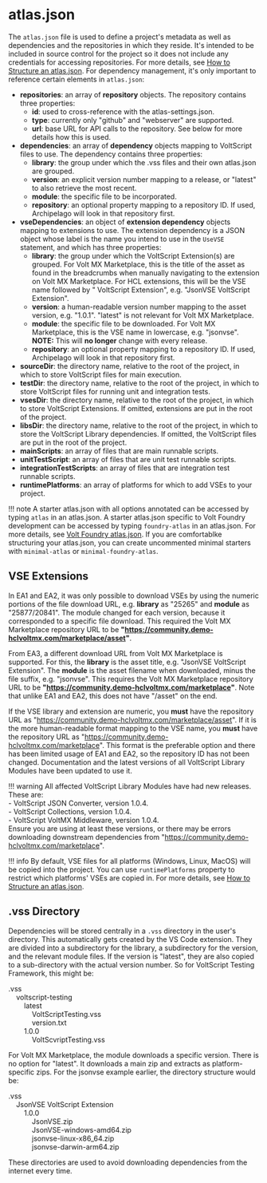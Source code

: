 # atlas.json

The `atlas.json` file is used to define a project's metadata as well as dependencies and the repositories in which they reside. It's intended to be included in source control for the project so it does not include any credentials for accessing repositories. For more details, see [How to Structure an atlas.json](../../references/atlas.md). For dependency management, it's only important to reference certain elements in `atlas.json`:

- **repositories**: an array of **repository** objects. The repository contains three properties:
    - **id**: used to cross-reference with the atlas-settings.json.
    - **type**: currently only "github" and "webserver" are supported.
    - **url**: base URL for API calls to the repository. See below for more details how this is used.
- **dependencies**: an array of **dependency** objects mapping to VoltScript files to use. The dependency contains three properties:
    - **library**: the group under which the .vss files and their own atlas.json are grouped.
    - **version**: an explicit version number mapping to a release, or "latest" to also retrieve the most recent.
    - **module**: the specific file to be incorporated.
    - **repository**: an optional property mapping to a repository ID. If used, Archipelago will look in that repository first.
- **vseDependencies**: an object of **extension dependency** objects mapping to extensions to use. The extension dependency is a JSON object whose label is the name you intend to use in the `UseVSE` statement, and which has three properties:
    - **library**: the group under which the VoltScript Extension(s) are grouped. For Volt MX Marketplace, this is the title of the asset as found in the breadcrumbs when manually navigating to the extension on Volt MX Marketplace. For HCL extensions, this will be the VSE name followed by " VoltScript Extension", e.g. "JsonVSE VoltScript Extension".
    - **version**: a human-readable version number mapping to the asset version, e.g. "1.0.1". "latest" is not relevant for Volt MX Marketplace.
    - **module**: the specific file to be downloaded. For Volt MX Marketplace, this is the VSE name in lowercase, e.g. "jsonvse". **NOTE:** This will **no longer** change with every release.
    - **repository**: an optional property mapping to a repository ID. If used, Archipelago will look in that repository first.
- **sourceDir**: the directory name, relative to the root of the project, in which to store VoltScript files for main execution.
- **testDir**: the directory name, relative to the root of the project, in which to store VoltScript files for running unit and integration tests.
- **vsesDir**: the directory name, relative to the root of the project, in which to store VoltScript Extensions. If omitted, extensions are put in the root of the project.
- **libsDir**: the directory name, relative to the root of the project, in which to store the VoltScript Library dependencies. If omitted, the VoltScript files are put in the root of the project.
- **mainScripts**: an array of files that are main runnable scripts.
- **unitTestScript**: an array of files that are unit test runnable scripts.
- **integrationTestScripts**: an array of files that are integration test runnable scripts.
- **runtimePlatforms**: an array of platforms for which to add VSEs to your project.

!!! note
    A starter atlas.json with all options annotated can be accessed by typing `atlas` in an atlas.json. A starter atlas.json specific to Volt Foundry development can be accessed by typing `foundry-atlas` in an atlas.json. For more details, see [Volt Foundry atlas.json](../foundry/integrations/archipelago.md#atlasjson). If you are comfortablke structuring your atlas.json, you can create uncommented minimal starters with `minimal-atlas` or `minimal-foundry-atlas`.

## VSE Extensions

In EA1 and EA2, it was only possible to download VSEs by using the numeric portions of the file download URL, e.g. **library** as "25265" and **module** as "25877/20841". The module changed for each version, because it corresponded to a specific file download. This required the Volt MX Marketplace repository URL to be **"https://community.demo-hclvoltmx.com/marketplace/asset"**.

From EA3, a different download URL from Volt MX Marketplace is supported. For this, the **library** is the asset title, e.g. "JsonVSE VoltScript Extension". The **module** is the asset filename when downloaded, minus the file suffix, e.g. "jsonvse". This requires the Volt MX Marketplace repository URL to be **"https://community.demo-hclvoltmx.com/marketplace"**. Note that unlike EA1 and EA2, this does not have "/asset" on the end.

If the VSE library and extension are numeric, you **must** have the repository URL as "https://community.demo-hclvoltmx.com/marketplace/asset". If it is the more human-readable format mapping to the VSE name, you **must** have the repository URL as "https://community.demo-hclvoltmx.com/marketplace". This format is the preferable option and there has been limited usage of EA1 and EA2, so the repository ID has not been changed. Documentation and the latest versions of all VoltScript Library Modules have been updated to use it.

!!! warning
    All affected VoltScript Library Modules have had new releases. These are:<br/>
        - VoltScript JSON Converter, version 1.0.4.<br/>
        - VoltScript Collections, version 1.0.4.<br/>
        - VoltScript VoltMX Middleware, version 1.0.4.<br/>
    Ensure you are using at least these versions, or there may be errors downloading downstream dependencies from "https://community.demo-hclvoltmx.com/marketplace".

!!! info
    By default, VSE files for all platforms (Windows, Linux, MacOS) will be copied into the project. You can use `runtimePlatforms` property to restrict which platforms' VSEs are copied in. For more details, see [How to Structure an atlas.json](../../references/atlas.md).

## .vss Directory

Dependencies will be stored centrally in a `.vss` directory in the user's directory. This automatically gets created by the VS Code extension. They are divided into a subdirectory for the library, a subdirectory for the version, and the relevant module files. If the version is "latest", they are also copied to a sub-directory with the actual version number. So for VoltScript Testing Framework, this might be:

.vss<br/>
&nbsp;&nbsp;&nbsp;&nbsp;voltscript-testing<br/>
&nbsp;&nbsp;&nbsp;&nbsp;&nbsp;&nbsp;&nbsp;&nbsp;latest<br/>
&nbsp;&nbsp;&nbsp;&nbsp;&nbsp;&nbsp;&nbsp;&nbsp;&nbsp;&nbsp;&nbsp;&nbsp;VoltScriptTesting.vss<br/>
&nbsp;&nbsp;&nbsp;&nbsp;&nbsp;&nbsp;&nbsp;&nbsp;&nbsp;&nbsp;&nbsp;&nbsp;version.txt<br/>
&nbsp;&nbsp;&nbsp;&nbsp;&nbsp;&nbsp;&nbsp;&nbsp;1.0.0<br/>
&nbsp;&nbsp;&nbsp;&nbsp;&nbsp;&nbsp;&nbsp;&nbsp;&nbsp;&nbsp;&nbsp;&nbsp;VoltScvriptTesting.vss

For Volt MX Marketplace, the module downloads a specific version. There is no option for "latest". It downloads a main zip and extracts as platform-specific zips. For the jsonvse example earlier, the directory structure would be:

.vss<br/>
&nbsp;&nbsp;&nbsp;&nbsp;JsonVSE VoltScript Extension<br/>
&nbsp;&nbsp;&nbsp;&nbsp;&nbsp;&nbsp;&nbsp;&nbsp;1.0.0<br/>
&nbsp;&nbsp;&nbsp;&nbsp;&nbsp;&nbsp;&nbsp;&nbsp;&nbsp;&nbsp;&nbsp;&nbsp;JsonVSE.zip<br/>
&nbsp;&nbsp;&nbsp;&nbsp;&nbsp;&nbsp;&nbsp;&nbsp;&nbsp;&nbsp;&nbsp;&nbsp;JsonVSE-windows-amd64.zip<br/>
&nbsp;&nbsp;&nbsp;&nbsp;&nbsp;&nbsp;&nbsp;&nbsp;&nbsp;&nbsp;&nbsp;&nbsp;jsonvse-linux-x86_64.zip<br/>
&nbsp;&nbsp;&nbsp;&nbsp;&nbsp;&nbsp;&nbsp;&nbsp;&nbsp;&nbsp;&nbsp;&nbsp;jsonvse-darwin-arm64.zip

These directories are used to avoid downloading dependencies from the internet every time.
